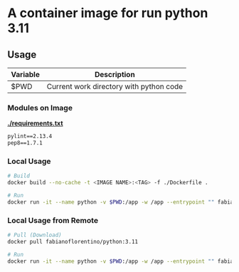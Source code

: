 # A container image for run python 3.11

## **Usage**

| **Variable** | **Description** |
| --- | --- |
| $PWD | Current work directory with python code |

### **Modules on Image**

**[./requirements.txt](./requirements.txt)**

```txt
pylint==2.13.4
pep8==1.7.1
```

### **Local Usage**

```bash
# Build
docker build --no-cache -t <IMAGE NAME>:<TAG> -f ./Dockerfile .

# Run
docker run -it --name python -v $PWD:/app -w /app --entrypoint "" fabianoflorentino/python:3.11 sh
```

### **Local Usage from Remote**

```bash
# Pull (Download)
docker pull fabianoflorentino/python:3.11

# Run
docker run -it --name python -v $PWD:/app -w /app --entrypoint "" fabianoflorentino/python:3.11 sh
```
